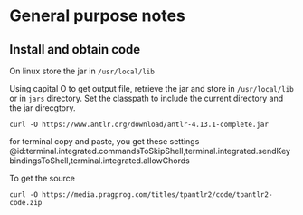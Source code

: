 
# General purpose notes

## Install and obtain code

On linux store the jar in `/usr/local/lib`

Using capital O to get output file, retrieve the jar and store in `/usr/local/lib` or in `jars` directory.
Set the classpath to include the current directory and the jar direcgtory.

```
curl -O https://www.antlr.org/download/antlr-4.13.1-complete.jar
```


for terminal copy and paste, you get these settings
@id:terminal.integrated.commandsToSkipShell,terminal.integrated.sendKeybindingsToShell,terminal.integrated.allowChords


To get the source

```
curl -O https://media.pragprog.com/titles/tpantlr2/code/tpantlr2-code.zip
```




